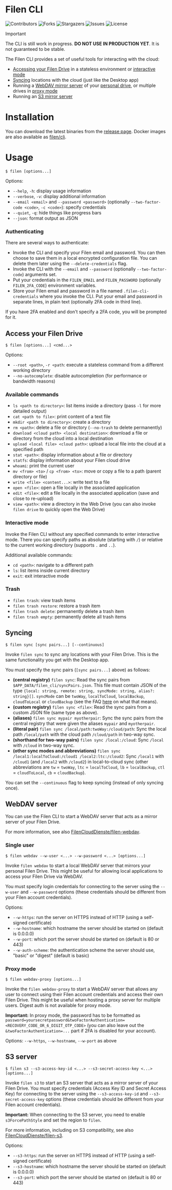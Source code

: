 # Filen CLI

![Contributors](https://img.shields.io/github/contributors/FilenCloudDienste/filen-cli?color=dark-green) ![Forks](https://img.shields.io/github/forks/FilenCloudDienste/filen-cli?style=social) ![Stargazers](https://img.shields.io/github/stars/FilenCloudDienste/filen-cli?style=social) ![Issues](https://img.shields.io/github/issues/FilenCloudDienste/filen-cli) ![License](https://img.shields.io/github/license/FilenCloudDienste/filen-cli)

> [!IMPORTANT]
> The CLI is still work in progress. **DO NOT USE IN PRODUCTION YET**. It is not guaranteed to be stable.

The Filen CLI provides a set of useful tools for interacting with the cloud:
- [Accessing your Filen Drive](#access-your-filen-drive) in a stateless environment or [interactive mode](#interactive-mode)
- [Syncing](#syncing) locations with the cloud (just like the Desktop app)
- Running a [WebDAV mirror server](#webdav-server) of your [personal drive](#single-user), or multiple drives in [proxy mode](#proxy-mode)
- Running an [S3 mirror server](#s3-server)


# Installation

You can download the latest binaries from the [release page](https://github.com/FilenCloudDienste/filen-cli/releases/latest).
Docker images are also available as [filen/cli](https://hub.docker.com/repository/docker/filen/cli).


# Usage

```
$ filen [options...]
```

Options:
- `--help`, `-h`: display usage information
- `--verbose`, `-v`: display additional information
- `--email <email>` and `--password <password>` (optionally `--two-factor-code <code>`, `-c <code>`): specify credentials
- `--quiet`, `-q`: hide things like progress bars
- `--json`: format output as JSON

### Authenticating

There are several ways to authenticate:

- Invoke the CLI and specify your Filen email and password. You can then choose to save them in a local encrypted configuration file. You can delete them later using the `--delete-credentials` flag.
- Invoke the CLI with the `--email` and `--password` (optionally `--two-factor-code`) arguments set.
- Put your credentials in the `FILEN_EMAIL` and `FILEN_PASSWORD` (optionally `FILEN_2FA_CODE`) environment variables.
- Store your Filen email and password in a file named `.filen-cli-credentials` where you invoke the CLI. Put your email and password in separate lines, in plain text (optionally 2FA code in third line).

If you have 2FA enabled and don't specify a 2FA code, you will be prompted for it.


## Access your Filen Drive

```
$ filen [options...] <cmd...>
```

Options:
- `--root <path>`, `-r <path`: execute a stateless command from a different working directory
- `--no-autocomplete`: disable autocompletion (for performance or bandwidth reasons)

### Available commands

- `ls <path to directory>`: list items inside a directory (pass `-l` for more detailed output)
- `cat <path to file>`: print content of a text file
- `mkdir <path to directory>`: create a directory
- `rm <path>`: delete a file or directory (`--no-trash` to delete permanently)
- `download <cloud path> <local destination>`: download a file or directory from the cloud into a local destination
- `upload <local file> <cloud path>`: upload a local file into the cloud at a specified path
- `stat <path>`: display information about a file or directory
- `statfs`: display information about your Filen cloud drive
- `whoami`: print the current user
- `mv <from> <to>` / `cp <from> <to>`: move or copy a file to a path (parent directory or file)
- `write <file> <content...>`: write text to a file
- `open <file>`: open a file locally in the associated application
- `edit <file>`: edit a file locally in the associated application (save and close to re-upload)
- `view <path>`: view a directory in the Web Drive (you can also invoke `filen drive` to quickly open the Web Drive)

### Interactive mode

Invoke the Filen CLI without any specified commands to enter interactive mode. 
There you can specify paths as absolute (starting with `/`) or relative to the current working directory (supports `.` and `..`).

Additional available commands:
- `cd <path>`: navigate to a different path
- `ls`: list items inside current directory
- `exit`: exit interactive mode

### Trash

- `filen trash`: view trash items
- `filen trash restore`: restore a trash item
- `filen trash delete`: permanently delete a trash item
- `filen trash empty`: permanently delete all trash items


## Syncing

```
$ filen sync [sync pairs...] [--continuous]
```

Invoke `filen sync` to sync any locations with your Filen Drive. This is the same functionality you get with the Desktop app.

You must specify the sync pairs (`[sync pairs...]` above) as follows:
- **(central registry)** `filen sync`: Read the sync pairs from `$APP_DATA/filen_cli/syncPairs.json`. 
  This file must contain JSON of the type `{local: string, remote: string, syncMode: string, alias?: string}[]`.
  `syncMode` can be `twoWay`, `localToCloud`, `localBackup`, `cloudToLocal` or `cloudBackup` (see the FAQ [here](https://filen.io/apps/desktop) on what that means).
- **(custom registry)** `filen sync <file>`: Read the sync pairs from a custom JSON file (same type as above).
- **(aliases)** `filen sync mypair myotherpair`: Sync the sync pairs from the central registry that were given the aliases `mypair` and `myotherpair`.
- **(literal pair)** `filen sync /local/path:twoWay:/cloud/path`: Sync the local path `/local/path` with the cloud path `/cloud/path` in two-way sync.
- **(shorthand for two-way pairs)** `filen sync /local:/cloud`: Sync `/local` with `/cloud` in two-way sync.
- **(other sync modes and abbreviations)** `filen sync /local1:localToCloud:/cloud1 /local2:ltc:/cloud2`: Sync `/local1` with `/cloud1` (and `/local2` with `/cloud2`) in local-to-cloud sync
  (other abbreviations are `tw` = `twoWay`, `ltc` = `localToCloud`, `lb` = `localBackup`, `ctl` = `cloudToLocal`, `cb` = `cloudBackup`).

You can set the `--continuous` flag to keep syncing (instead of only syncing once).


## WebDAV server

You can use the Filen CLI to start a WebDAV server that acts as a mirror server of your Filen Drive.

For more information, see also [FilenCloudDienste/filen-webdav](https://github.com/FilenCloudDienste/filen-webdav).

### Single user

```
$ filen webdav --w-user <...> --w-password <...> [options...]
```

Invoke `filen webdav` to start a local WebDAV server that mirrors your personal Filen Drive. 
This might be useful for allowing local applications to access your Filen Drive via WebDAV.

You must specify login credentials for connecting to the server using the `--w-user` and `--w-password` options (these credentials should be different from your Filen account credentials).

Options:

- `--w-https`: run the server on HTTPS instead of HTTP (using a self-signed certificate)
- `--w-hostname`: which hostname the server should be started on (default is 0.0.0.0)
- `--w-port`: which port the server should be started on (default is 80 or 443)
- `--w-auth-scheme`: the authentication scheme the server should use, "basic" or "digest" (default is basic)

### Proxy mode

```
$ filen webdav-proxy [options...]
```

Invoke the `filen webdav-proxy` to start a WebDAV server that allows any user to connect using their Filen account credentials and access their own Filen Drive.
This might be useful when hosting a proxy server for multiple users. 
Digest auth is not available for proxy mode.

**Important:** In proxy mode, the password has to be formatted as `password=yoursecretpassword&twoFactorAuthentication=<RECOVERY_CODE_OR_6_DIGIT_OTP_CODE>` (you can also leave out the `&twoFactorAuthentication=...` part if 2FA is disabled for your account).

Options: `--w-https`, `--w-hostname`, `--w-port` as above


## S3 server

```
$ filen s3 --s3-access-key-id <...> --s3-secret-access-key <...> [options...]
```

Invoke `filen s3` to start an S3 server that acts as a mirror server of your Filen Drive.
You must specify credentials (Access Key ID and Secret Access Key) for connecting to the server using the `--s3-access-key-id` and `--s3-secret-access-key` options (these credentials should be different from your Filen account credentials).

**Important:** When connecting to the S3 server, you need to enable `s3ForcePathStyle` and set the region to `filen`.

For more information, including on S3 compatibility, see also [FilenCloudDienste/filen-s3](https://github.com/FilenCloudDienste/filen-s3).

Options:

- `--s3-https`: run the server on HTTPS instead of HTTP (using a self-signed certificate)
- `--s3-hostname`: which hostname the server should be started on (default is 0.0.0.0)
- `--s3-port`: which port the server should be started on (default is 80 or 443)
